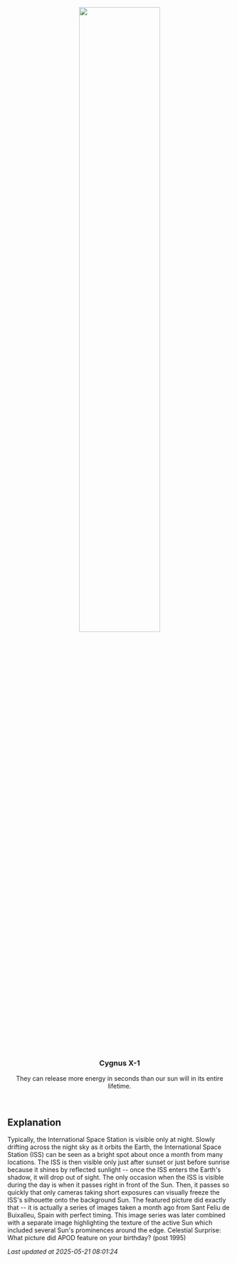 <p align='center'>
    <img src='https://apod.nasa.gov/apod/image/2505/IssTransit_Sanz_960.jpg' width='60%' />
    <h3 align="center">Cygnus X-1</h3>
    <p align="center">They can release more energy in seconds than our sun will in its entire lifetime.</p>
</p>
<br/>

Explanation
--
Typically, the International Space Station is visible only at night.  Slowly drifting across the night sky as it orbits the Earth, the International Space Station (ISS) can be seen as a bright spot about once a month from many locations.  The ISS is then visible only just after sunset or just before sunrise because it shines by reflected sunlight -- once the ISS enters the Earth's shadow, it will drop out of sight. The only occasion when the ISS is visible during the day is when it passes right in front of the Sun. Then, it passes so quickly that only cameras taking short exposures can visually freeze the ISS's silhouette onto the background Sun. The featured picture did exactly that -- it is actually a series of images taken a month ago from Sant Feliu de Buixalleu, Spain with perfect timing.  This image series was later combined with a separate image highlighting the texture of the active Sun which included several Sun's prominences around the edge.   Celestial Surprise: What picture did APOD feature on your birthday? (post 1995)


*Last updated at 2025-05-21 08:01:24*
